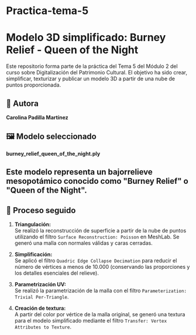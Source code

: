 # Practica-tema-5
# Modelo 3D simplificado: Burney Relief - Queen of the Night

Este repositorio forma parte de la práctica del Tema 5 del Módulo 2 del curso sobre Digitalización del Patrimonio Cultural. El objetivo ha sido crear, simplificar, texturizar y publicar un modelo 3D a partir de una nube de puntos proporcionada.

## 👤 Autora
**Carolina Padilla Martínez**

## 🖼️ Modelo seleccionado
**burney_relief_queen_of_the_night.ply**

Este modelo representa un bajorrelieve mesopotámico conocido como "Burney Relief" o "Queen of the Night".
---
## 🔧 Proceso seguido

1. **Triangulación:**  
   Se realizó la reconstrucción de superficie a partir de la nube de puntos utilizando el filtro `Surface Reconstruction: Poisson` en MeshLab. Se generó una malla con normales válidas y caras cerradas.

2. **Simplificación:**  
   Se aplicó el filtro `Quadric Edge Collapse Decimation` para reducir el número de vértices a menos de 10.000 (conservando las proporciones y los detalles esenciales del relieve).

3. **Parametrización UV:**  
   Se realizó la parametrización de la malla con el filtro `Parameterization: Trivial Per-Triangle`.

4. **Creación de textura:**  
   A partir del color por vértice de la malla original, se generó una textura para el modelo simplificado mediante el filtro `Transfer: Vertex Attributes to Texture`.
